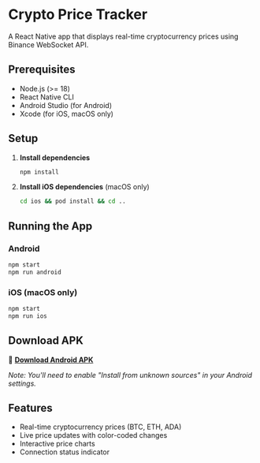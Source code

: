 # Crypto Price Tracker

A React Native app that displays real-time cryptocurrency prices using Binance WebSocket API.

## Prerequisites

- Node.js (>= 18)
- React Native CLI
- Android Studio (for Android)
- Xcode (for iOS, macOS only)

## Setup

1. **Install dependencies**

   ```bash
   npm install
   ```

2. **Install iOS dependencies** (macOS only)
   ```bash
   cd ios && pod install && cd ..
   ```

## Running the App

### Android

```bash
npm start
npm run android
```

### iOS (macOS only)

```bash
npm start
npm run ios
```

## Download APK

📱 **[Download Android APK](https://github.com/SuhelIndiIt/assignment/releases/latest/download/app-release.apk)**

_Note: You'll need to enable "Install from unknown sources" in your Android settings._

## Features

- Real-time cryptocurrency prices (BTC, ETH, ADA)
- Live price updates with color-coded changes
- Interactive price charts
- Connection status indicator
